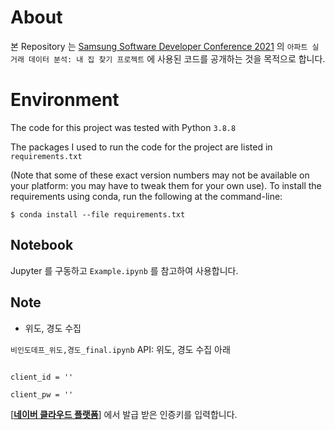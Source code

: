 # About

본 Repository 는 [Samsung Software Developer Conference 2021](https://www.soscon.net/) 의 `아파트 실거래 데이터 분석: 내 집 찾기 프로젝트` 에 사용된 코드를 공개하는 것을 목적으로 합니다.

# Environment

The code for this project was tested with Python `3.8.8`

The packages I used to run the code for the project are listed in `requirements.txt`

(Note that some of these exact version numbers may not be available on your platform: you may have to tweak them for your own use). To install the requirements using conda, run the following at the command-line:

```
$ conda install --file requirements.txt
```

## Notebook

Jupyter 를 구동하고 `Example.ipynb` 를 참고하여 사용합니다.

## Note

*  위도, 경도 수집


`비인도데프_위도,경도_final.ipynb` API: 위도, 경도 수집 아래 

```

client_id = ''

client_pw = ''

```

[[**네이버 클라우드 플랫폼**]](https://www.ncloud.com/) 에서 발급 받은 인증키를 입력합니다.

